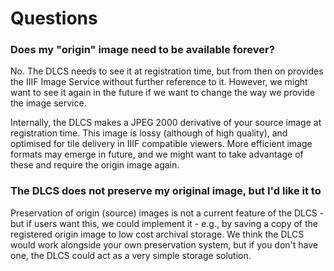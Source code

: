 # Questions

### Does my "origin" image need to be available forever?

No. The DLCS needs to see it at registration time, but from then on provides the IIIF Image Service without further reference to it. However, we might want to see it again in the future if we want to change the way we provide the image service.

Internally, the DLCS makes a JPEG 2000 derivative of your source image at registration time. This image is lossy (although of high quality), and optimised for tile delivery in IIIF compatible viewers. More efficient image formats may emerge in future, and we might want to take advantage of these and require the origin image again.

### The DLCS does not preserve my original image, but I'd like it to

Preservation of origin (source) images is not a current feature of the DLCS - but if users want this, we could implement it - e.g., by saving a copy of the registered origin image to low cost archival storage. We think the DLCS would work alongside your own preservation system, but if you don't have one, the DLCS could act as a very simple storage solution.